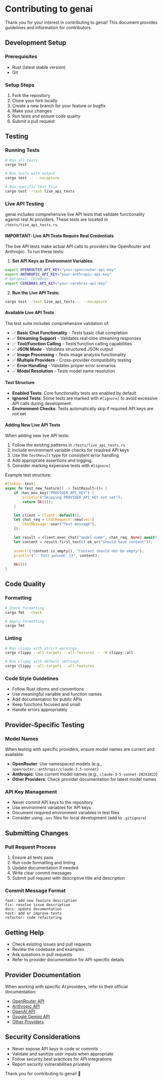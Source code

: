 # Contributing to genai

Thank you for your interest in contributing to genai! This document provides guidelines and information for contributors.

## Development Setup

### Prerequisites

- Rust (latest stable version)
- Git

### Setup Steps

1. Fork the repository
2. Clone your fork locally
3. Create a new branch for your feature or bugfix
4. Make your changes
5. Run tests and ensure code quality
6. Submit a pull request

## Testing

### Running Tests

```bash
# Run all tests
cargo test

# Run tests with output
cargo test -- --nocapture

# Run specific test file
cargo test --test live_api_tests
```

### Live API Testing

genai includes comprehensive live API tests that validate functionality against real AI providers. These tests are located in `/tests/live_api_tests.rs`.

#### **IMPORTANT: Live API Tests Require Real Credentials**

The live API tests make actual API calls to providers like OpenRouter and Anthropic. To run these tests:

1. **Set API Keys as Environment Variables:**

```bash
export OPENROUTER_API_KEY="your-openrouter-api-key"
export ANTHROPIC_API_KEY="your-anthropic-api-key"
# Optional: Cerebras
export CEREBRAS_API_KEY="your-cerebras-api-key"
```

2. **Run the Live API Tests:**

```bash
cargo test --test live_api_tests -- --nocapture
```

#### **Available Live API Tests**

The test suite includes comprehensive validation of:

- ✅ **Basic Chat Functionality** - Tests basic chat completion
- ✅ **Streaming Support** - Validates real-time streaming responses
- ✅ **Tool/Function Calling** - Tests function calling capabilities
- ✅ **JSON Mode** - Validates structured JSON output
- ✅ **Image Processing** - Tests image analysis functionality
- ✅ **Multiple Providers** - Cross-provider compatibility testing
- ✅ **Error Handling** - Validates proper error scenarios
- ✅ **Model Resolution** - Tests model name resolution

#### **Test Structure**

- **Enabled Tests**: Core functionality tests are enabled by default
- **Ignored Tests**: Some tests are marked with `#[ignore]` to avoid excessive API calls during development
- **Environment Checks**: Tests automatically skip if required API keys are not set

#### **Adding New Live API Tests**

When adding new live API tests:

1. Follow the existing patterns in `/tests/live_api_tests.rs`
2. Include environment variable checks for required API keys
3. Use the `TestResult` type for consistent error handling
4. Add appropriate assertions and logging
5. Consider marking expensive tests with `#[ignore]`

Example test structure:

```rust
#[tokio::test]
async fn test_new_feature() -> TestResult<()> {
    if !has_env_key("PROVIDER_API_KEY") {
        println!("Skipping PROVIDER_API_KEY not set");
        return Ok(());
    }

    let client = Client::default();
    let chat_req = ChatRequest::new(vec![
        ChatMessage::user("Test message"),
    ]);

    let result = client.exec_chat("model-name", chat_req, None).await?;
    let content = result.first_text().ok_or("Should have content")?;
    
    assert!(!content.is_empty(), "Content should not be empty");
    println!("✅ Test passed: {}", content);
    
    Ok(())
}
```

## Code Quality

### Formatting

```bash
# Check formatting
cargo fmt --check

# Apply formatting
cargo fmt
```

### Linting

```bash
# Run clippy with strict warnings
cargo clippy --all-targets --all-features -- -W clippy::all

# Run clippy with default settings
cargo clippy --all-targets --all-features
```

### Code Style Guidelines

- Follow Rust idioms and conventions
- Use meaningful variable and function names
- Add documentation for public APIs
- Keep functions focused and small
- Handle errors appropriately

## Provider-Specific Testing

### Model Names

When testing with specific providers, ensure model names are current and available:

- **OpenRouter**: Use namespaced models (e.g., `openrouter::anthropic/claude-3.5-sonnet`)
- **Anthropic**: Use current model names (e.g., `claude-3-5-sonnet-20241022`)
- **Other Providers**: Check provider documentation for latest model names

### API Key Management

- Never commit API keys to the repository
- Use environment variables for API keys
- Document required environment variables in test files
- Consider using `.env` files for local development (add to `.gitignore`)

## Submitting Changes

### Pull Request Process

1. Ensure all tests pass
2. Run code formatting and linting
3. Update documentation if needed
4. Write clear commit messages
5. Submit pull request with descriptive title and description

### Commit Message Format

```
feat: add new feature description
fix: resolve issue description
docs: update documentation
test: add or improve tests
refactor: code refactoring
```

## Getting Help

- Check existing issues and pull requests
- Review the codebase and examples
- Ask questions in pull requests
- Refer to provider documentation for API-specific details

## Provider Documentation

When working with specific AI providers, refer to their official documentation:

- [OpenRouter API](https://openrouter.ai/docs)
- [Anthropic API](https://docs.anthropic.com)
- [OpenAI API](https://platform.openai.com/docs)
- [Google Gemini API](https://ai.google.dev/docs)
- [Other Providers](https://github.com/jeremychone/rust-genai#provider-mapping)

## Security Considerations

- Never expose API keys in code or commits
- Validate and sanitize user inputs when appropriate
- Follow security best practices for API integrations
- Report security vulnerabilities privately

Thank you for contributing to genai! 🚀